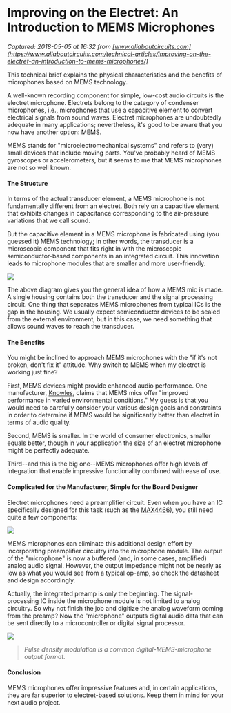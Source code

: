 # Improving on the Electret: An Introduction to MEMS Microphones

_Captured: 2018-05-05 at 16:32 from [www.allaboutcircuits.com](https://www.allaboutcircuits.com/technical-articles/improving-on-the-electret-an-introduction-to-mems-microphones/)_

This technical brief explains the physical characteristics and the benefits of microphones based on MEMS technology.

A well-known recording component for simple, low-cost audio circuits is the electret microphone. Electrets belong to the category of condenser microphones, i.e., microphones that use a capacitive element to convert electrical signals from sound waves. Electret microphones are undoubtedly adequate in many applications; nevertheless, it's good to be aware that you now have another option: MEMS.

MEMS stands for "microelectromechanical systems" and refers to (very) small devices that include moving parts. You've probably heard of MEMS gyroscopes or accelerometers, but it seems to me that MEMS microphones are not so well known.

#### The Structure

In terms of the actual transducer element, a MEMS microphone is not fundamentally different from an electret. Both rely on a capacitive element that exhibits changes in capacitance corresponding to the air-pressure variations that we call sound.

But the capacitive element in a MEMS microphone is fabricated using (you guessed it) MEMS technology; in other words, the transducer is a microscopic component that fits right in with the microscopic semiconductor-based components in an integrated circuit. This innovation leads to microphone modules that are smaller and more user-friendly.

![](https://www.allaboutcircuits.com/uploads/articles/TB_MEMSM_1.JPG)

The above diagram gives you the general idea of how a MEMS mic is made. A single housing contains both the transducer and the signal processing circuit. One thing that separates MEMS microphones from typical ICs is the gap in the housing. We usually expect semiconductor devices to be sealed from the external environment, but in this case, we need something that allows sound waves to reach the transducer.

#### The Benefits

You might be inclined to approach MEMS microphones with the "if it's not broken, don't fix it" attitude. Why switch to MEMS when my electret is working just fine?

First, MEMS devices might provide enhanced audio performance. One manufacturer, [Knowles](http://www.knowles.com/eng/Products/Microphones/SiSonic™-surface-mount-MEMS), claims that MEMS mics offer "improved performance in varied environmental conditions." My guess is that you would need to carefully consider your various design goals and constraints in order to determine if MEMS would be significantly better than electret in terms of audio quality.

Second, MEMS is smaller. In the world of consumer electronics, smaller equals better, though in your application the size of an electret microphone might be perfectly adequate.

Third--and this is the big one--MEMS microphones offer high levels of integration that enable impressive functionality combined with ease of use.

#### Complicated for the Manufacturer, Simple for the Board Designer

Electret microphones need a preamplifier circuit. Even when you have an IC specifically designed for this task (such as the [MAX4466](https://www.allaboutcircuits.com/electronic-components/datasheet/MAX4466EUK-Maxim-Integrated)), you still need quite a few components:

![](https://www.allaboutcircuits.com/uploads/articles/TB_MEMSM_2.jpg)

MEMS microphones can eliminate this additional design effort by incorporating preamplifier circuitry into the microphone module. The output of the "microphone" is now a buffered (and, in some cases, amplified) analog audio signal. However, the output impedance might not be nearly as low as what you would see from a typical op-amp, so check the datasheet and design accordingly.

Actually, the integrated preamp is only the beginning. The signal-processing IC inside the microphone module is not limited to analog circuitry. So why not finish the job and digitize the analog waveform coming from the preamp? Now the "microphone" outputs digital audio data that can be sent directly to a microcontroller or digital signal processor.

![](https://www.allaboutcircuits.com/uploads/articles/TB_MEMSM_3.JPG)

> _Pulse density modulation is a common digital-MEMS-microphone output format._

#### Conclusion

MEMS microphones offer impressive features and, in certain applications, they are far superior to electret-based solutions. Keep them in mind for your next audio project.
